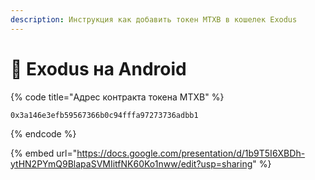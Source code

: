 ```yaml
---
description: Инструкция как добавить токен MTXB в кошелек Exodus
---
```


# 📱 Exodus на Android

{% code title="Адрес контракта токена MTXB" %}
```
0x3a146e3efb59567366b0c94fffa97273736adbb1
```
{% endcode %}

{% embed url="https://docs.google.com/presentation/d/1b9T5I6XBDh-ytHN2PYmQ9BlapaSVMIitfNK60Ko1nww/edit?usp=sharing" %}
